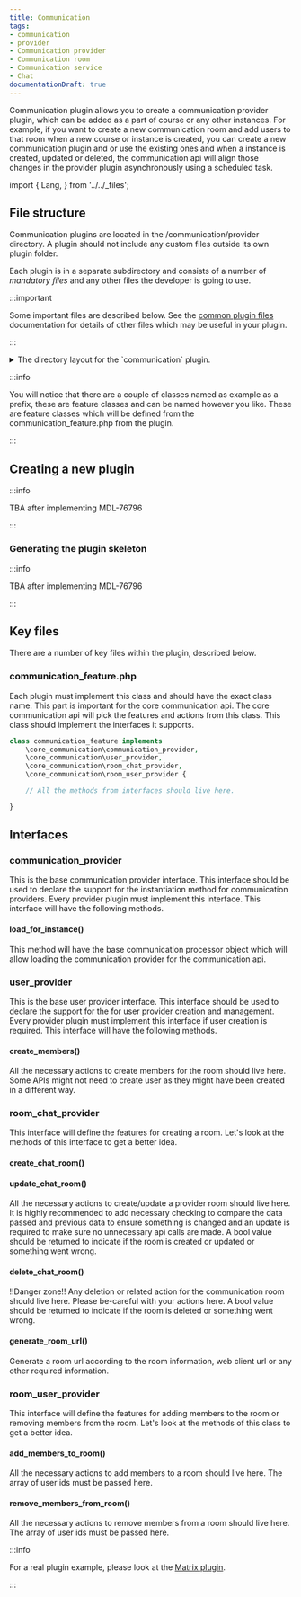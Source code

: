 ```yaml
---
title: Communication
tags:
- communication
- provider
- Communication provider
- Communication room
- Communication service
- Chat
documentationDraft: true
---
```


Communication plugin allows you to create a communication provider plugin, which can be added as a part of course or any other instances.
For example, if you want to create a new communication room and add users to that room when a new course or instance is created, you can
create a new communication plugin and or use the existing ones and when a instance is created, updated or deleted, the communication api
will align those changes in the provider plugin asynchronously using a scheduled task.

import {
Lang,
} from '../../_files';

## File structure

Communication plugins are located in the /communication/provider directory. A plugin should not include any custom files outside its own
plugin folder.

Each plugin is in a separate subdirectory and consists of a number of _mandatory files_ and any other files the developer is going to use.

:::important

Some important files are described below. See the [common plugin files](../../commonfiles/index.mdx) documentation for details of other
files which may be useful in your plugin.

:::

<details>
  <summary>The directory layout for the `communication` plugin.</summary>

```console
communication/provider/example
├── classes
│   ├── communication_feature.php
│   └── privacy
│       └── provider.php
├── lang
│   └── en
│       └── communication_example.php
├── settings.php
└── version.php
```

</details>

:::info

You will notice that there are a couple of classes named as example as a prefix, these are feature classes and can be named however
you like. These are feature classes which will be defined from the communication_feature.php from the plugin.

:::

## Creating a new plugin

:::info

TBA after implementing MDL-76796

:::

### Generating the plugin skeleton

:::info

TBA after implementing MDL-76796

:::

## Key files

There are a number of key files within the plugin, described below.

### communication_feature.php

Each plugin must implement this class and should have the exact class name. This part is important for the core communication api.
The core communication api will pick the features and actions from this class. This class should implement the interfaces it supports.

```php
class communication_feature implements
    \core_communication\communication_provider,
    \core_communication\user_provider,
    \core_communication\room_chat_provider,
    \core_communication\room_user_provider {

    // All the methods from interfaces should live here.

}
```

## Interfaces

### communication_provider

This is the base communication provider interface. This interface should be used to declare the support for the instantiation method for communication providers.
Every provider plugin must implement this interface. This interface will have the following methods.

#### load_for_instance()

This method will have the base communication processor object which will allow loading the communication provider for the communication api.

### user_provider

This is the base user provider interface. This interface should be used to declare the support for the for user provider creation and management.
Every provider plugin must implement this interface if user creation is required. This interface will have the following methods.

#### create_members()

All the necessary actions to create members for the room should live here. Some APIs might not need to create user as they might have been created in a different way.

### room_chat_provider

This interface will define the features for creating a room. Let's look at the methods of this interface to get a better idea.

#### create_chat_room()

#### update_chat_room()

All the necessary actions to create/update a provider room should live here. It is highly recommended to add necessary checking to compare the
data passed and previous data to ensure something is changed and an update is required to make sure no unnecessary api calls are made. A bool
value should be returned to indicate if the room is created or updated or something went wrong.

#### delete_chat_room()

!!Danger zone!! Any deletion or related action for the communication room should live here. Please be-careful with your actions here. A bool
value should be returned to indicate if the room is deleted or something went wrong.

#### generate_room_url()

Generate a room url according to the room information, web client url or any other required information.

### room_user_provider

This interface will define the features for adding members to the room or removing members from the room. Let's look at the methods of this class to get a better idea.

#### add_members_to_room()

All the necessary actions to add members to a room should live here. The array of user ids must be passed here.

#### remove_members_from_room()

All the necessary actions to remove members from a room should live here. The array of user ids must be passed here.

:::info

For a real plugin example, please look at the [Matrix plugin](https://github.com/moodle/moodle/tree/master/communication/provider/matrix).

:::
